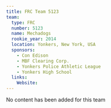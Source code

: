 ```yaml
---
title: FRC Team 5123
team:
  type: FRC
  number: 5123
  name: Mechadogs
  rookie_year: 2014
  location: Yonkers, New York, USA
  sponsors:
    - Con Edison
    - MBF Clearing Corp.
    - Yonkers Police Athletic League
    - Yonkers High School
  links:
    Website: 
---
```

No content has been added for this team